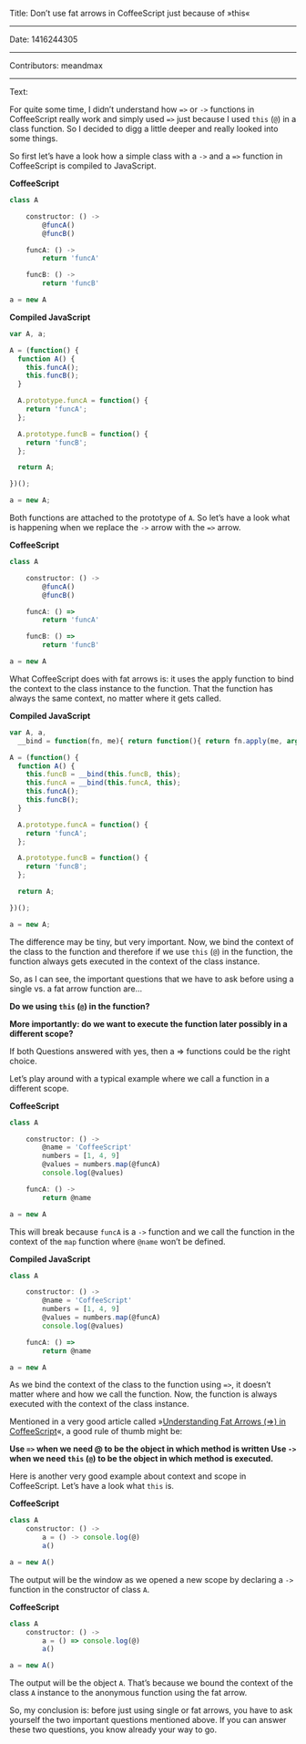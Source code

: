 Title: Don’t use fat arrows in CoffeeScript just because of »this«

-----

Date: 1416244305

-----

Contributors: meandmax

-----

Text:

For quite some time, I didn’t understand how `=>` or `->` functions in CoffeeScript really work and simply used `=>` just because I used `this` (`@`) in a class function. So I decided to digg a little deeper and really looked into some things.

So first let’s have a look how a simple class with a `->` and a `=>` function in CoffeeScript is compiled to JavaScript.

**CoffeeScript**

```js
class A

    constructor: () ->
        @funcA()
        @funcB()

    funcA: () ->
        return 'funcA'

    funcB: () ->
        return 'funcB'

a = new A
```

**Compiled JavaScript**

```js
var A, a;

A = (function() {
  function A() {
    this.funcA();
    this.funcB();
  }

  A.prototype.funcA = function() {
    return 'funcA';
  };

  A.prototype.funcB = function() {
    return 'funcB';
  };

  return A;

})();

a = new A;
```

Both functions are attached to the prototype of `A`. So let’s have a look what is happening when we replace the `->` arrow with the `=>` arrow.

**CoffeeScript**

```js
class A

    constructor: () ->
        @funcA()
        @funcB()

    funcA: () =>
        return 'funcA'

    funcB: () =>
        return 'funcB'

a = new A
```

What CoffeeScript does with fat arrows is: it uses the apply function to bind the context to the class instance to the function. That the function has always the same context, no matter where it gets called.

**Compiled JavaScript**

```js
var A, a,
  __bind = function(fn, me){ return function(){ return fn.apply(me, arguments); }; };

A = (function() {
  function A() {
    this.funcB = __bind(this.funcB, this);
    this.funcA = __bind(this.funcA, this);
    this.funcA();
    this.funcB();
  }

  A.prototype.funcA = function() {
    return 'funcA';
  };

  A.prototype.funcB = function() {
    return 'funcB';
  };

  return A;

})();

a = new A;
```

The difference may be tiny, but very important. Now, we bind the context of the class to the function and therefore if we use `this` (`@`) in the function, the function always gets executed in the context of the class instance.

So, as I can see, the important questions that we have to ask before using a single vs. a fat arrow function are…

**Do we using `this` (`@`) in the function?**  

**More importantly: do we want to execute the function later possibly in a different scope?**

If both Questions answered with yes, then a => functions could be the right choice.

Let’s play around with a typical example where we call a function in a different scope.

**CoffeeScript**

```js
class A

    constructor: () ->
        @name = 'CoffeeScript'
        numbers = [1, 4, 9]
        @values = numbers.map(@funcA)
        console.log(@values)

    funcA: () ->
        return @name

a = new A
```

This will break because `funcA` is a `->` function and we call the function in the context of the `map` function where `@name` won’t be defined.

**Compiled JavaScript**

```js
class A

    constructor: () ->
        @name = 'CoffeeScript'
        numbers = [1, 4, 9]
        @values = numbers.map(@funcA)
        console.log(@values)

    funcA: () =>
        return @name

a = new A
```

As we bind the context of the class to the function using `=>`, it doesn’t matter where and how we call the function. Now, the function is always executed with the context of the class instance.

Mentioned in a very good article called »[Understanding Fat Arrows (=>) in CoffeeScript](http://webapplog.com/understanding-fat-arrows-in-CoffeeScript/)«, a good rule of thumb might be:

**Use `=>` when we need @ to be the object in which method is written**
**Use `->` when we need `this` (`@`)  to be the object in which method is executed.**

Here is another very good example about context and scope in CoffeeScript. Let’s have a look what `this` is.

**CoffeeScript**

```js
class A
    constructor: () ->
        a = () -> console.log(@)
        a()

a = new A()
```

The output will be the window as we opened a new scope by declaring a `->` function in the constructor of class `A`.

**CoffeeScript**

```js
class A
    constructor: () ->
        a = () => console.log(@)
        a()

a = new A()
```

The output will be the object `A`. That’s because we bound the context of the class `A` instance to the anonymous function using the fat arrow.

So, my conclusion is: before just using single or fat arrows, you have to ask yourself the two important questions mentioned above. If you can answer these two questions, you know already your way to go.
